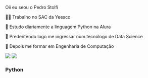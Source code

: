 Oii eu seou o Pedro Stolfi

  🧑‍💼 Trabalho no SAC da Yeesco
  
  📖 Estudo diariamente a linguagem Python na Alura
  
  📕 Predentendo logo me ingressar num tecnólogo de Data Science
  
  📗 Depois me formar em Engenharia de Computação
  
 <div>
    <img src="file:///C:/Users/ph862/Downloads/AvatarMaker.svg">
    <img src = "file:///C:/Users/ph862/Downloads/AvatarMaker.svg">
      <h3>Python</h3>
  </div>
  
  
